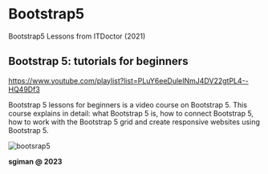 # Bootstrap5
Bootstrap5 Lessons from ITDoctor (2021)

## Bootstrap 5: tutorials for beginners
https://www.youtube.com/playlist?list=PLuY6eeDuleINmJ4DV22gtPL4--HQ49Df3

Bootstrap 5 lessons for beginners is a video course on Bootstrap 5. 
This course explains in detail: what Bootstrap 5 is, 
how to connect Bootstrap 5, how to work with the Bootstrap 5 grid 
and create responsive websites using Bootstrap 5.

![bootsrap5](https://github.com/sgiman/Bootstrap5/assets/7030369/3484dc79-abc1-4810-8612-65b68513abd6)


**sgiman @ 2023**

